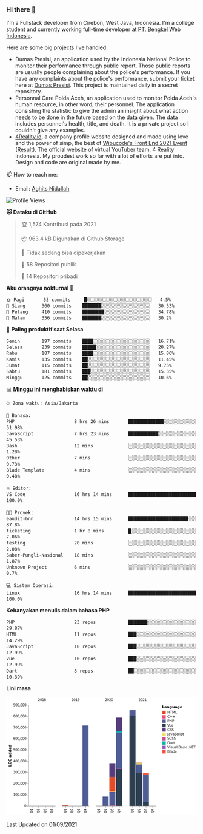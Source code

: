 ### Hi there 👋
I'm a Fullstack developer from Cirebon, West Java, Indonesia. I'm a college student and currently working full-time developer at [PT. Bengkel Web Indonesia](https://github.com/PT-Bengkel-Web-Indonesia).

Here are some big projects I've handled:
- Dumas Presisi, an application used by the Indonesia National Police to monitor their performance through public report. Those public reports are usually people complaining about the police's performance. If you have any complaints about the police's performance, submit your ticket here at [Dumas Presisi](https://dumaspresisi.polri.go.id/dumaspro). This project is maintained daily in a secret repository.
- Personnal Care Polda Aceh, an application used to monitor Polda Aceh's human resource, in other word, their personnel. The application consisting the statistic to give the admin an insight about what action needs to be done in the future based on the data given. The data includes personnel's health, title, and death. It is a private project so I couldn't give any examples.
- [4Reality.id](https://4reality.id), a company profile website designed and made using love and the power of simp, the best of [Wibucode's Front End 2021 Event](https://github.com/wibucode02/submision-event-frontend-2021) ([Result](https://github.com/wibucode02/top-5-pemenang-event-front-end-wibucode-2021)). The official website of virtual YouTuber team, 4 Reality Indonesia. My proudest work so far with a lot of efforts are put into. Design and code are original made by me.

📫 How to reach me:
- Email: [Aghits Nidallah](mailto:yourlovelydev@gmail.com)

<!--START_SECTION:waka-->
![Profile Views](http://img.shields.io/badge/Profil%20dilihat-2-blue)

**🐱 Dataku di GitHub** 

> 🏆 1,574 Kontribusi pada 2021
 > 
> 📦 963.4 kB Digunakan di Github Storage 
 > 
> 🚫 Tidak sedang bisa dipekerjakan
 > 
> 📜 58 Repositori publik 
 > 
> 🔑 14 Repositori pribadi  
 > 
**Aku orangnya nokturnal 🦉** 

```text
🌞 Pagi       53 commits     █░░░░░░░░░░░░░░░░░░░░░░░░   4.5% 
🌆 Siang      360 commits    ███████░░░░░░░░░░░░░░░░░░   30.53% 
🌃 Petang     410 commits    ████████░░░░░░░░░░░░░░░░░   34.78% 
🌙 Malam      356 commits    ███████░░░░░░░░░░░░░░░░░░   30.2%

```
📅 **Paling produktif saat Selasa** 

```text
Senin        197 commits    ████░░░░░░░░░░░░░░░░░░░░░   16.71% 
Selasa       239 commits    █████░░░░░░░░░░░░░░░░░░░░   20.27% 
Rabu         187 commits    ████░░░░░░░░░░░░░░░░░░░░░   15.86% 
Kamis        135 commits    ██░░░░░░░░░░░░░░░░░░░░░░░   11.45% 
Jumat        115 commits    ██░░░░░░░░░░░░░░░░░░░░░░░   9.75% 
Sabtu        181 commits    ███░░░░░░░░░░░░░░░░░░░░░░   15.35% 
Minggu       125 commits    ██░░░░░░░░░░░░░░░░░░░░░░░   10.6%

```


📊 **Minggu ini menghabiskan waktu di** 

```text
⌚︎ Zona waktu: Asia/Jakarta

💬 Bahasa: 
PHP                      8 hrs 26 mins       █████████████░░░░░░░░░░░░   51.98% 
JavaScript               7 hrs 23 mins       ███████████░░░░░░░░░░░░░░   45.53% 
Bash                     12 mins             ░░░░░░░░░░░░░░░░░░░░░░░░░   1.28% 
Other                    7 mins              ░░░░░░░░░░░░░░░░░░░░░░░░░   0.73% 
Blade Template           4 mins              ░░░░░░░░░░░░░░░░░░░░░░░░░   0.48%

🔥 Editor: 
VS Code                  16 hrs 14 mins      █████████████████████████   100.0%

🐱‍💻 Proyek: 
eaudit-bnn               14 hrs 15 mins      ██████████████████████░░░   87.8% 
ticketing                1 hr 8 mins         █░░░░░░░░░░░░░░░░░░░░░░░░   7.06% 
testing                  20 mins             ░░░░░░░░░░░░░░░░░░░░░░░░░   2.08% 
Saber-Pungli-Nasional    18 mins             ░░░░░░░░░░░░░░░░░░░░░░░░░   1.87% 
Unknown Project          6 mins              ░░░░░░░░░░░░░░░░░░░░░░░░░   0.7%

💻 Sistem Operasi: 
Linux                    16 hrs 14 mins      █████████████████████████   100.0%

```

**Kebanyakan menulis dalam bahasa PHP** 

```text
PHP                      23 repos            ███████░░░░░░░░░░░░░░░░░░   29.87% 
HTML                     11 repos            ███░░░░░░░░░░░░░░░░░░░░░░   14.29% 
JavaScript               10 repos            ███░░░░░░░░░░░░░░░░░░░░░░   12.99% 
Vue                      10 repos            ███░░░░░░░░░░░░░░░░░░░░░░   12.99% 
Dart                     8 repos             ██░░░░░░░░░░░░░░░░░░░░░░░   10.39%

```


**Lini masa**

![Chart not found](https://raw.githubusercontent.com/NikarashiHatsu/NikarashiHatsu/master/charts/bar_graph.png) 


 Last Updated on 01/09/2021
<!--END_SECTION:waka-->
